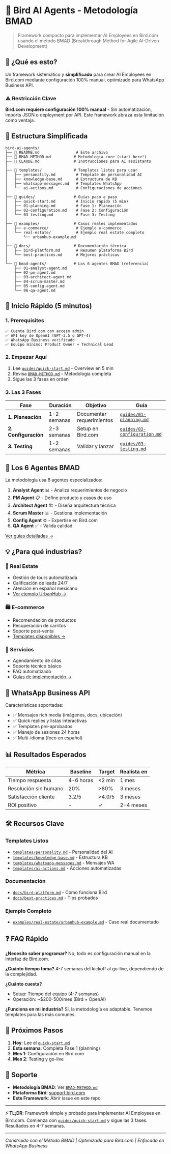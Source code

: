 # 🤖 Bird AI Agents - Metodología BMAD

> Framework compacto para implementar AI Employees en Bird.com usando el método BMAD (Breakthrough Method for Agile AI-Driven Development)

## 🎯 ¿Qué es esto?

Un framework sistemático y **simplificado** para crear AI Employees en Bird.com mediante configuración 100% manual, optimizado para WhatsApp Business API.

### ⚠️ Restricción Clave
**Bird.com requiere configuración 100% manual** - Sin automatización, imports JSON o deployment por API. Este framework abraza esta limitación como ventaja.

## 📁 Estructura Simplificada

```
bird-ai-agents/
├── 📄 README.md                # Este archivo
├── 📄 BMAD-METHOD.md          # Metodología core (start here!)
├── 📄 CLAUDE.md               # Instrucciones para AI assistants
│
├── 📁 templates/              # Templates listos para usar
│   ├── personality.md         # Template de personalidad AI
│   ├── knowledge-base.md      # Estructura de KB
│   ├── whatsapp-messages.md   # Templates WhatsApp
│   └── ai-actions.md          # Configuraciones de acciones
│
├── 📁 guides/                 # Guías paso a paso
│   ├── quick-start.md         # Inicio rápido (5 min)
│   ├── 01-planning.md         # Fase 1: Planeación
│   ├── 02-configuration.md    # Fase 2: Configuración
│   └── 03-testing.md          # Fase 3: Testing
│
├── 📁 examples/               # Casos reales implementados
│   ├── e-commerce/            # Ejemplo e-commerce
│   └── real-estate/           # Ejemplo real estate completo
│       └── urbanhub-example.md
│
├── 📁 docs/                   # Documentación técnica
│   ├── bird-platform.md       # Resumen plataforma Bird
│   └── best-practices.md      # Mejores prácticas
│
└── 📁 bmad-agents/            # Los 6 agentes BMAD (referencia)
    ├── 01-analyst-agent.md
    ├── 02-pm-agent.md
    ├── 03-architect-agent.md
    ├── 04-scrum-master.md
    ├── 05-config-agent.md
    └── 06-qa-agent.md
```

## 🚀 Inicio Rápido (5 minutos)

### 1. Prerequisites
```
✅ Cuenta Bird.com con acceso admin
✅ API key de OpenAI (GPT-3.5 o GPT-4)
✅ WhatsApp Business verificado
✅ Equipo mínimo: Product Owner + Technical Lead
```

### 2. Empezar Aquí
1. Lee [`guides/quick-start.md`](./guides/quick-start.md) - Overview en 5 min
2. Revisa [`BMAD-METHOD.md`](./BMAD-METHOD.md) - Metodología completa
3. Sigue las 3 fases en orden

### 3. Las 3 Fases

| Fase | Duración | Objetivo | Guía |
|------|----------|----------|------|
| **1. Planeación** | 1-2 semanas | Documentar requerimientos | [`guides/01-planning.md`](./guides/01-planning.md) |
| **2. Configuración** | 2-3 semanas | Setup en Bird.com | [`guides/02-configuration.md`](./guides/02-configuration.md) |
| **3. Testing** | 1-2 semanas | Validar y lanzar | [`guides/03-testing.md`](./guides/03-testing.md) |

## 🤖 Los 6 Agentes BMAD

La metodología usa 6 agentes especializados:

1. **Analyst Agent** 📊 - Analiza requerimientos de negocio
2. **PM Agent** 📋 - Define producto y casos de uso
3. **Architect Agent** 🏗️ - Diseña arquitectura técnica
4. **Scrum Master** 📊 - Gestiona implementación
5. **Config Agent** ⚙️ - Expertise en Bird.com
6. **QA Agent** ✅ - Valida calidad

[Ver guías detalladas →](./bmad-agents/)

## 💡 ¿Para qué industrias?

### 🏢 Real Estate
- Gestión de tours automatizada
- Calificación de leads 24/7
- Atención en español mexicano
- [Ver ejemplo UrbanHub →](./examples/real-estate/urbanhub-example.md)

### 🛍️ E-commerce
- Recomendación de productos
- Recuperación de carritos
- Soporte post-venta
- [Templates disponibles →](./templates/)

### 🏥 Servicios
- Agendamiento de citas
- Soporte técnico básico
- FAQ automatizado
- [Guías de implementación →](./guides/)

## 📱 WhatsApp Business API

Características soportadas:
- ✅ Mensajes rich media (imágenes, docs, ubicación)
- ✅ Quick replies y listas interactivas
- ✅ Templates pre-aprobados
- ✅ Manejo de sesiones 24 horas
- ✅ Multi-idioma (foco en español)

## 📊 Resultados Esperados

| Métrica | Baseline | Target | Realista en |
|---------|----------|--------|-------------|
| Tiempo respuesta | 4-6 horas | <2 min | 1 mes |
| Resolución sin humano | 20% | >80% | 3 meses |
| Satisfacción cliente | 3.2/5 | >4.0/5 | 3 meses |
| ROI positivo | - | ✓ | 2-4 meses |

## 🛠️ Recursos Clave

### Templates Listos
- [`templates/personality.md`](./templates/personality.md) - Personalidad del AI
- [`templates/knowledge-base.md`](./templates/knowledge-base.md) - Estructura KB
- [`templates/whatsapp-messages.md`](./templates/whatsapp-messages.md) - Mensajes WA
- [`templates/ai-actions.md`](./templates/ai-actions.md) - Acciones automatizadas

### Documentación
- [`docs/bird-platform.md`](./docs/bird-platform.md) - Cómo funciona Bird
- [`docs/best-practices.md`](./docs/best-practices.md) - Tips probados

### Ejemplo Completo
- [`examples/real-estate/urbanhub-example.md`](./examples/real-estate/urbanhub-example.md) - Caso real documentado

## ❓ FAQ Rápido

**¿Necesito saber programar?**
No, todo es configuración manual en la interfaz de Bird.com.

**¿Cuánto tiempo toma?**
4-7 semanas del kickoff al go-live, dependiendo de la complejidad.

**¿Cuánto cuesta?**
- Setup: Tiempo del equipo (4-7 semanas)
- Operación: ~$200-500/mes (Bird + OpenAI)

**¿Funciona en mi industria?**
Sí, la metodología es adaptable. Tenemos templates para las más comunes.

## 🚦 Próximos Pasos

1. **Hoy**: Lee el [`quick-start.md`](./guides/quick-start.md)
2. **Esta semana**: Completa Fase 1 (planning)
3. **Mes 1**: Configuración en Bird.com
4. **Mes 2**: Testing y go-live

## 🤝 Soporte

- **Metodología BMAD**: Ver [`BMAD-METHOD.md`](./BMAD-METHOD.md)
- **Plataforma Bird**: [support.bird.com](https://support.bird.com)
- **Este Framework**: Abrir issue en este repo

---

**⚡ TL;DR**: Framework simple y probado para implementar AI Employees en Bird.com. Comienza con [`guides/quick-start.md`](./guides/quick-start.md) y sigue las 3 fases. Resultados en 4-7 semanas.

---

*Construido con el Método BMAD | Optimizado para Bird.com | Enfocado en WhatsApp Business*